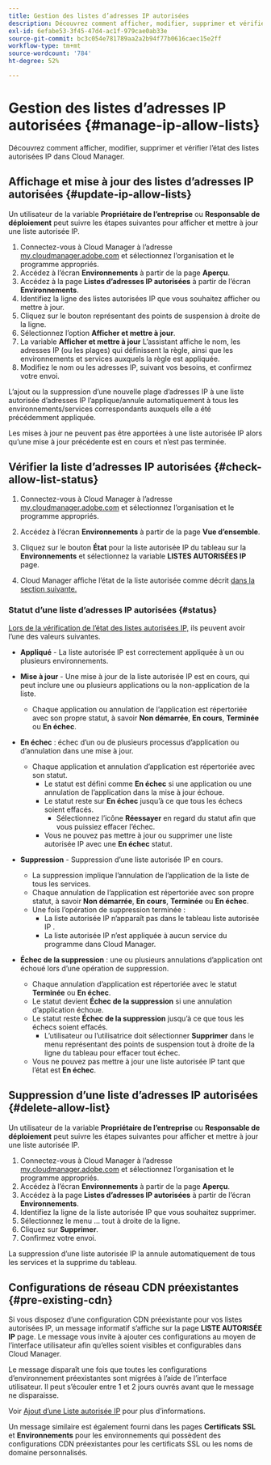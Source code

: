 ```yaml
---
title: Gestion des listes d’adresses IP autorisées
description: Découvrez comment afficher, modifier, supprimer et vérifier l’état des listes autorisées IP dans Cloud Manager.
exl-id: 6efabe53-3f45-47d4-ac1f-979cae0ab33e
source-git-commit: bc3c054e781789aa2a2b94f77b0616caec15e2ff
workflow-type: tm+mt
source-wordcount: '784'
ht-degree: 52%

---
```


# Gestion des listes d’adresses IP autorisées {#manage-ip-allow-lists}

Découvrez comment afficher, modifier, supprimer et vérifier l’état des listes autorisées IP dans Cloud Manager.

## Affichage et mise à jour des listes d’adresses IP autorisées {#update-ip-allow-lists}

Un utilisateur de la variable **Propriétaire de l’entreprise** ou **Responsable de déploiement** peut suivre les étapes suivantes pour afficher et mettre à jour une liste autorisée IP.

1. Connectez-vous à Cloud Manager à l’adresse [my.cloudmanager.adobe.com](https://my.cloudmanager.adobe.com/) et sélectionnez l’organisation et le programme appropriés.
1. Accédez à l’écran **Environnements** à partir de la page **Aperçu**.
1. Accédez à la page **Listes d’adresses IP autorisées** à partir de l’écran **Environnements**.
1. Identifiez la ligne des listes autorisées IP que vous souhaitez afficher ou mettre à jour.
1. Cliquez sur le bouton représentant des points de suspension à droite de la ligne.
1. Sélectionnez l’option **Afficher et mettre à jour**.
1. La variable **Afficher et mettre à jour** L’assistant affiche le nom, les adresses IP (ou les plages) qui définissent la règle, ainsi que les environnements et services auxquels la règle est appliquée.
1. Modifiez le nom ou les adresses IP, suivant vos besoins, et confirmez votre envoi.

L’ajout ou la suppression d’une nouvelle plage d’adresses IP à une liste autorisée d’adresses IP l’applique/annule automatiquement à tous les environnements/services correspondants auxquels elle a été précédemment appliquée.

Les mises à jour ne peuvent pas être apportées à une liste autorisée IP alors qu’une mise à jour précédente est en cours et n’est pas terminée.

## Vérifier la liste d’adresses IP autorisées {#check-allow-list-status}

1. Connectez-vous à Cloud Manager à l’adresse [my.cloudmanager.adobe.com](https://my.cloudmanager.adobe.com/) et sélectionnez l’organisation et le programme appropriés.

1. Accédez à l’écran **Environnements** à partir de la page **Vue d’ensemble**.

1. Cliquez sur le bouton **État** pour la liste autorisée IP du tableau sur la **Environnements** et sélectionnez la variable **LISTES AUTORISÉES IP** page.

1. Cloud Manager affiche l’état de la liste autorisée comme décrit [dans la section suivante.](#status)

### Statut d’une liste d’adresses IP autorisées {#status}

[Lors de la vérification de l’état des listes autorisées IP,](#check-allow-list-status) ils peuvent avoir l’une des valeurs suivantes.

* **Appliqué** - La liste autorisée IP est correctement appliquée à un ou plusieurs environnements.

* **Mise à jour** - Une mise à jour de la liste autorisée IP est en cours, qui peut inclure une ou plusieurs applications ou la non-application de la liste.

   * Chaque application ou annulation de l’application est répertoriée avec son propre statut, à savoir **Non démarrée**, **En cours**, **Terminée** ou **En échec**.

* **En échec** : échec d’un ou de plusieurs processus d’application ou d’annulation dans une mise à jour.
   * Chaque application et annulation d’application est répertoriée avec son statut.
      * Le statut est défini comme **En échec** si une application ou une annulation de l’application dans la mise à jour échoue.
      * Le statut reste sur **En échec** jusqu’à ce que tous les échecs soient effacés.
         * Sélectionnez l’icône **Réessayer** en regard du statut afin que vous puissiez effacer l’échec.
      * Vous ne pouvez pas mettre à jour ou supprimer une liste autorisée IP avec une **En échec** statut.

* **Suppression** - Suppression d’une liste autorisée IP en cours.
   * La suppression implique l’annulation de l’application de la liste de tous les services.
   * Chaque annulation de l’application est répertoriée avec son propre statut, à savoir **Non démarrée**, **En cours**, **Terminée** ou **En échec**.
   * Une fois l’opération de suppression terminée :
      * La liste autorisée IP n’apparaît pas dans le tableau liste autorisée IP .
      * La liste autorisée IP n’est appliquée à aucun service du programme dans Cloud Manager.

* **Échec de la suppression** : une ou plusieurs annulations d’application ont échoué lors d’une opération de suppression.

   * Chaque annulation d’application est répertoriée avec le statut **Terminée** ou **En échec**.
   * Le statut devient **Échec de la suppression** si une annulation d’application échoue.
   * Le statut reste **Échec de la suppression** jusqu’à ce que tous les échecs soient effacés.
      * L’utilisateur ou l’utilisatrice doit sélectionner **Supprimer** dans le menu représentant des points de suspension tout à droite de la ligne du tableau pour effacer tout échec.
   * Vous ne pouvez pas mettre à jour une liste autorisée IP tant que l’état est **En échec**.

## Suppression d’une liste d’adresses IP autorisées {#delete-allow-list}

Un utilisateur de la variable **Propriétaire de l’entreprise** ou **Responsable de déploiement** peut suivre les étapes suivantes pour afficher et mettre à jour une liste autorisée IP.

1. Connectez-vous à Cloud Manager à l’adresse [my.cloudmanager.adobe.com](https://my.cloudmanager.adobe.com/) et sélectionnez l’organisation et le programme appropriés.
1. Accédez à l’écran **Environnements** à partir de la page **Aperçu**.
1. Accédez à la page **Listes d’adresses IP autorisées** à partir de l’écran **Environnements**.
1. Identifiez la ligne de la liste autorisée IP que vous souhaitez supprimer.
1. Sélectionnez le menu ... tout à droite de la ligne.
1. Cliquez sur **Supprimer**.
1. Confirmez votre envoi.

La suppression d’une liste autorisée IP la annule automatiquement de tous les services et la supprime du tableau.

## Configurations de réseau CDN préexistantes {#pre-existing-cdn}

Si vous disposez d’une configuration CDN préexistante pour vos listes autorisées IP, un message informatif s’affiche sur la page **LISTE AUTORISÉE IP** page. Le message vous invite à ajouter ces configurations au moyen de l’interface utilisateur afin qu’elles soient visibles et configurables dans Cloud Manager.

Le message disparaît une fois que toutes les configurations d’environnement préexistantes sont migrées à l’aide de l’interface utilisateur. Il peut s’écouler entre 1 et 2 jours ouvrés avant que le message ne disparaisse.

Voir [Ajout d’une Liste autorisée IP](/help/implementing/cloud-manager/ip-allow-lists/add-ip-allow-lists.md) pour plus d’informations.

Un message similaire est également fourni dans les pages **Certificats SSL** et **Environnements** pour les environnements qui possèdent des configurations CDN préexistantes pour les certificats SSL ou les noms de domaine personnalisés.
